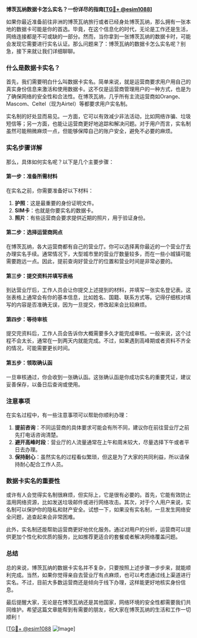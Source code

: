 **博茨瓦纳数据卡怎么实名？一份详尽的指南[[TG💪+ @esim1088](https://t.me/s/esim1088)]**

如果你最近准备前往非洲的博茨瓦纳旅行或者已经身处博茨瓦纳，那么拥有一张本地的数据卡可能是你的首选。毕竟，在这个信息化的时代，无论是工作还是生活，网络连接都是不可或缺的一部分。然而，当你拿到一张博茨瓦纳的数据卡时，可能会发现它需要进行实名认证。那么问题来了：博茨瓦纳的数据卡怎么实名呢？别急，接下来就让我们详细聊聊。

### 什么是数据卡实名？

首先，我们需要明白什么叫数据卡实名。简单来说，就是运营商要求用户用自己的真实身份信息来激活和使用数据卡。这不仅是运营商管理用户的一种方式，也是为了确保网络的安全性和合法性。在博茨瓦纳，几乎所有主流运营商如Orange、Mascom、Celtel（现为Airtel）等都要求用户实名制。

实名制的好处显而易见。一方面，它可以有效减少非法活动，比如网络诈骗、垃圾短信等；另一方面，也能让运营商更好地追踪和解决问题。对于用户而言，实名制虽然可能稍微麻烦一点，但能够保障自己的账户安全，避免不必要的麻烦。

### 实名步骤详解

那么，具体如何实名呢？以下是几个主要步骤：

#### 第一步：准备所需材料

在实名之前，你需要准备好以下材料：
1. **护照**：这是最重要的身份证明文件。
2. **SIM卡**：也就是你要实名的数据卡。
3. **照片**：有些运营商会要求提供近期的照片，用于验证身份。

#### 第二步：选择运营商网点

在博茨瓦纳，各大运营商都有自己的营业厅。你可以选择离你最近的一个营业厅去办理实名手续。通常情况下，大型城市里的营业厅数量较多，而在一些小城镇可能需要跑远一点。因此，提前查询好营业厅的位置和营业时间是非常必要的。

#### 第三步：提交资料并填写表格

到达营业厅后，工作人员会让你提交上述提到的材料，并填写一张实名登记表。这张表格上通常会有你的基本信息，比如姓名、国籍、联系方式等。记得仔细核对填写的内容是否准确无误，因为一旦提交，修改起来会比较麻烦。

#### 第四步：等待审核

提交完资料后，工作人员会告诉你大概需要多久才能完成审核。一般来说，这个过程不会太长，通常在一到两天内就能完成。不过，如果遇到高峰期或者资料不齐全的情况，可能需要更长时间。

#### 第五步：领取确认函

一旦审核通过，你会收到一张确认函。这张确认函是你成功实名的重要凭证，建议妥善保存，以备日后查询或使用。

### 注意事项

在实名过程中，有一些注意事项可以帮助你顺利办理：

1. **提前咨询**：不同运营商的具体要求可能会有所不同，建议你在前往营业厅之前先打电话咨询清楚。
2. **避开高峰时段**：营业厅的人流量通常在上午和周末较大，尽量选择下午或者平日去办理。
3. **保持耐心**：虽然实名的过程看似繁琐，但这是为了大家的共同利益，所以请保持耐心配合工作人员。

### 数据卡实名的重要性

或许有人会觉得实名制很麻烦，但实际上，它是很有必要的。首先，它能有效防止滥用网络资源，比如发送垃圾邮件或进行网络攻击。其次，对于个人用户来说，实名制可以保护你的隐私和财产安全。试想一下，如果没有实名制，一旦发生网络安全问题，追查起来会非常困难。

此外，实名制还能帮助运营商更好地优化服务。通过对用户的分析，运营商可以提供更加个性化和优质的服务，比如推荐更适合的套餐或者解决网络覆盖问题。

### 总结

总的来说，博茨瓦纳的数据卡实名并不复杂，只要按照上述步骤一步步来，就能顺利完成。当然，如果你觉得亲自去营业厅有点麻烦，也可以考虑通过线上渠道进行实名。不过，目前大多数运营商还是倾向于线下办理，这样能更好地核实身份信息。

最后提醒大家，无论是在博茨瓦纳还是其他国家，网络环境的安全性都需要我们共同维护。希望这篇文章能帮到有需要的朋友，祝大家在博茨瓦纳的生活和工作一切顺利！

[[TG💪+ @esim1088](https://t.me/s/esim1088) ![Image](https://i.postimg.cc/4NQfJmqS/Snipaste-2025-05-13-00-14-12.png)]